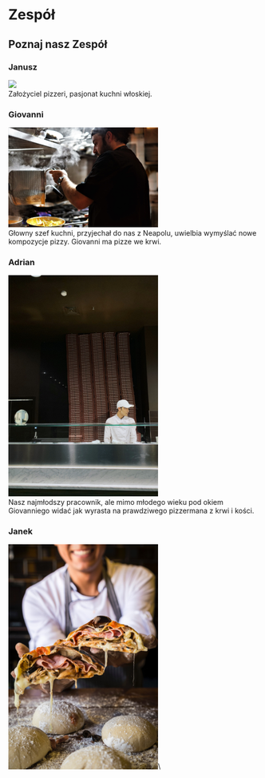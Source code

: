 # Zespół


## Poznaj nasz Zespół


### Janusz
<img src="img/benu-marinescu-e6ZOmEfNHLM-unsplash.jpg" width="300px">\
Założyciel pizzeri, pasjonat kuchni włoskiej.

### Giovanni
<img src="img/rashid-khreiss-3fZGScw-WMQ-unsplash.jpg" width="300px">\
Głowny szef kuchni, przyjechał do nas z Neapolu, uwielbia wymyślać nowe kompozycje pizzy.
Giovanni ma pizze we krwi.

### Adrian
<img src="img/kama-tulkibayeva-IN-R5QAq5HA-unsplash.jpg" width="300px">\
Nasz najmłodszy pracownik, ale mimo młodego wieku pod okiem Giovanniego widać jak wyrasta na prawdziwego pizzermana z krwi i kości.


### Janek
<img src="img/roberto-valdivia-rcUw6b4iYe0-unsplash.jpg" width="300px">\
